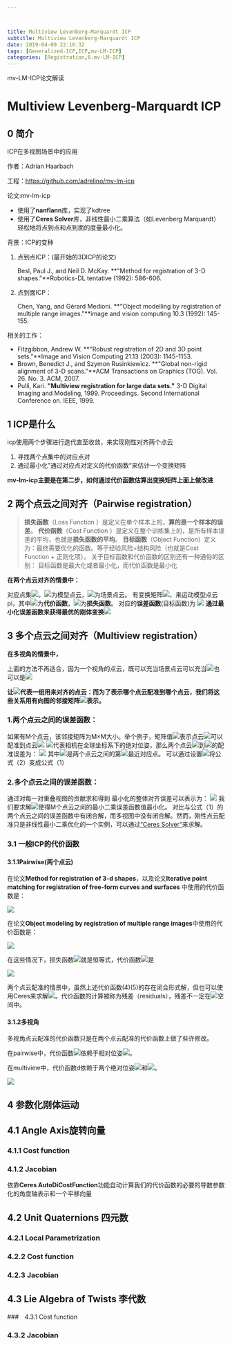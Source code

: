 ```yaml
---



title: Multiview Levenberg-Marquardt ICP
subtitle: Multiview Levenberg-Marquardt ICP
date: 2019-04-09 22:16:32
tags: [Generalized-ICP,ICP,mv-LM-ICP]
categories: [Registration,6.mv-LM-ICP]
---
```


mv-LM-ICP论文解读

<!--more-->

# Multiview Levenberg-Marquardt ICP

## 0 简介

ICP在多视图场景中的应用

作者：Adrian Haarbach

工程：https://github.com/adrelino/mv-lm-icp

论文:mv-lm-icp

- 使用了**nanflann**库，实现了kdtree
- 使用了**Ceres Solver**库，非线性最小二乘算法（如Levenberg Marquardt）轻松地将点到点和点到面的度量最小化。



背景：ICP的变种

1. 点到点ICP：(最开始的3DICP的论文)

   Besl, Paul J., and Neil D. McKay. **"Method for registration of 3-D shapes."**Robotics-DL tentative (1992): 586-606.

2. 点到面ICP：

   Chen, Yang, and Gérard Medioni. **"Object modelling by registration of multiple range images."**image and vision computing 10.3 (1992): 145-155.

相关的工作：

- Fitzgibbon, Andrew W. **"Robust registration of 2D and 3D point sets."**Image and Vision Computing 21.13 (2003): 1145-1153.
- Brown, Benedict J., and Szymon Rusinkiewicz. **"Global non-rigid alignment of 3-D scans."**ACM Transactions on Graphics (TOG). Vol. 26. No. 3. ACM, 2007.
- Pulli, Kari. **"Multiview registration for large data sets."** 3-D Digital Imaging and Modeling, 1999. Proceedings. Second International Conference on. IEEE, 1999.

## 1 ICP是什么

icp使用两个步骤进行迭代直至收敛，来实现刚性对齐两个点云

1. 寻找两个点集中的对应点对
2. 通过最小化”通过对应点对定义的代价函数“来估计一个变换矩阵

**mv-lm-icp主要是在第二步，如何通过代价函数估算出变换矩阵上面上做改进**



## 2 两个点云之间对齐（Pairwise registration）

>**损失函数**（Loss Function ）是定义在单个样本上的，**算的是一个样本的误差**。
>**代价函数**（Cost Function ）是定义在整个训练集上的，是所有样本误差的平均，也就是**损失函数的平均**。
>**目标函数**（Object Function）定义为：最终需要优化的函数。等于经验风险+结构风险（也就是Cost Function + 正则化项）。
>关于目标函数和代价函数的区别还有一种通俗的区别：
>目标函数是最大化或者最小化，而代价函数是最小化

**在两个点云对齐的情景中：**

对应点集![](mvlmicp/correspondence.png)，![](mvlmicp/pi.png)为模型点云，![](mvlmicp/qi.png)为场景点云。
有变换矩阵![](mvlmicp/g.png)，来运动模型点云pi，其中![](mvlmicp/d.png)为**代价函数**，![](mvlmicp/l.png)为**损失函数**。
对应的**误差函数**(目标函数)为
![](mvlmicp/error.png)
**通过最小化误差函数来获得最优的刚体变换![](mvlmicp/g.png)**



## 3 多个点云之间对齐（Multiview registration）

**在多视角的情景中，**

上面的方法不再适合，因为一个视角的点云，既可以充当场景点云可以充当![](mvlmicp/pi.png)也可以是![](mvlmicp/qi.png)

**让![](mvlmicp/C1CM.png)代表一组用来对齐的点云：而为了表示哪个点云配准到哪个点云，我们将这些关系用有向图的邻接矩阵![](mvlmicp/adjacencyM.png)表示。**

### 1.两个点云之间的误差函数：

如果有M个点云，该邻接矩阵为M×M大小。举个例子，矩阵值![](mvlmicp/Ahk.png)表示点云![](mvlmicp/Ch.png)可以配准到点云![](mvlmicp/Ck.png)
![](mvlmicp/absolutecameraposes.png)代表相机在全球坐标系下的绝对位姿，那么两个点云![](mvlmicp/Ch.png)到![](mvlmicp/Ck.png)的配准误差为：
![](mvlmicp/Eghgk.png)
其中![](mvlmicp/pihqih.png)是两个点云之间的第![](mvlmicp/Nh.png)最近对应点。
可以通过设置![](mvlmicp/g2.png)将公式（2）变成公式（1）

### 2.多个点云之间的误差函数：

通过对每一对重叠视图的贡献求和得到
最小化的整体对齐误差可以表示为：
![](mvlmicp/Eg1gm.png)
我们要求解![](mvlmicp/solutions.png)使得M个点云之间的最小二乘误差函数值最小化。
对比与公式（1）的两个点云之间的误差函数中有闭合解，而多视图中没有闭合解。然而，刚性点云配准只是非线性最小二乘优化的一个实例，可以通过[“Ceres Solver”](http://ceres-solver.org/nnls_tutorial.html)来求解。

### 3.1 一般ICP的代价函数

#### 3.1.1Pairwise(两个点云)

在论文**Method for registration of 3-d shapes**，以及论文**Iterative point matching for registration of free-form curves and surfaces** 中使用的代价函数是：

![](mvlmicp/pointtopoint.png)

在论文**Object modeling by registration of multiple range images**中使用的代价函数是：

![](mvlmicp/pointtoplane.png)

在这些情况下，损失函数![](mvlmicp/l.png)就是恒等式，代价函数![](mvlmicp/d.png)是

![](mvlmicp/d2.png)

两个点云配准的情景中，虽然上述代价函数(4)(5)的存在闭合形式解，但也可以使用Ceres来求解![](mvlmicp/g.png)。代价函数的计算被称为残差（residuals），残差不一定在![](mvlmicp/R3.png)空间中。

#### 3.1.2多视角

多视角点云配准的代价函数只是在两个点云配准的代价函数上做了些许修改。

在pairwise中，代价函数![](mvlmicp/d.png)依赖于相对位姿![](mvlmicp/g.png)。

在multiview中，代价函数d依赖于两个绝对位姿![](mvlmicp/gh.png)和![](mvlmicp/gk.png)。

![](mvlmicp/cost2.png)

## 4 参数化刚体运动



## 4.1 Angle Axis旋转向量



### 4.1.1 Cost function



### 4.1.2 Jacobian

依靠**Ceres AutoDiCostFunction**功能自动计算我们的代价函数的必要的导数参数化的角度轴表示和一个平移向量

## 4.2 Unit Quaternions 四元数

### 4.2.1 Local Parametrization

### 4.2.2 Cost function

### 4.2.3 Jacobian



## 4.3 Lie Algebra of Twists 李代数

###　4.3.1 Cost function

### 4.3.2 Jacobian













































